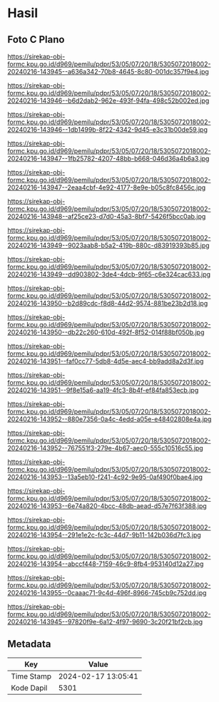 # Hasil

## Foto C Plano

https://sirekap-obj-formc.kpu.go.id/d969/pemilu/pdpr/53/05/07/20/18/5305072018002-20240216-143945--a636a342-70b8-4645-8c80-001dc357f9e4.jpg

https://sirekap-obj-formc.kpu.go.id/d969/pemilu/pdpr/53/05/07/20/18/5305072018002-20240216-143946--b6d2dab2-962e-493f-94fa-498c52b002ed.jpg

https://sirekap-obj-formc.kpu.go.id/d969/pemilu/pdpr/53/05/07/20/18/5305072018002-20240216-143946--1db1499b-8f22-4342-9d45-e3c31b00de59.jpg

https://sirekap-obj-formc.kpu.go.id/d969/pemilu/pdpr/53/05/07/20/18/5305072018002-20240216-143947--1fb25782-4207-48bb-b668-046d36a4b6a3.jpg

https://sirekap-obj-formc.kpu.go.id/d969/pemilu/pdpr/53/05/07/20/18/5305072018002-20240216-143947--2eaa4cbf-4e92-4177-8e9e-b05c8fc8456c.jpg

https://sirekap-obj-formc.kpu.go.id/d969/pemilu/pdpr/53/05/07/20/18/5305072018002-20240216-143948--af25ce23-d7d0-45a3-8bf7-5426f5bcc0ab.jpg

https://sirekap-obj-formc.kpu.go.id/d969/pemilu/pdpr/53/05/07/20/18/5305072018002-20240216-143949--9023aab8-b5a2-419b-880c-d83919393b85.jpg

https://sirekap-obj-formc.kpu.go.id/d969/pemilu/pdpr/53/05/07/20/18/5305072018002-20240216-143949--dd903802-3de4-4dcb-9f65-c6e324cac633.jpg

https://sirekap-obj-formc.kpu.go.id/d969/pemilu/pdpr/53/05/07/20/18/5305072018002-20240216-143950--b2d89cdc-f8d8-44d2-9574-881be23b2d18.jpg

https://sirekap-obj-formc.kpu.go.id/d969/pemilu/pdpr/53/05/07/20/18/5305072018002-20240216-143950--db22c260-610d-492f-8f52-014f88bf050b.jpg

https://sirekap-obj-formc.kpu.go.id/d969/pemilu/pdpr/53/05/07/20/18/5305072018002-20240216-143951--faf0cc77-5db8-4d5e-aec4-bb9add8a2d3f.jpg

https://sirekap-obj-formc.kpu.go.id/d969/pemilu/pdpr/53/05/07/20/18/5305072018002-20240216-143951--9f8e15a6-aa19-4fc3-8b4f-ef84fa853ecb.jpg

https://sirekap-obj-formc.kpu.go.id/d969/pemilu/pdpr/53/05/07/20/18/5305072018002-20240216-143952--880e7356-0a4c-4edd-a05e-e48402808e4a.jpg

https://sirekap-obj-formc.kpu.go.id/d969/pemilu/pdpr/53/05/07/20/18/5305072018002-20240216-143952--767551f3-279e-4b67-aec0-555c10516c55.jpg

https://sirekap-obj-formc.kpu.go.id/d969/pemilu/pdpr/53/05/07/20/18/5305072018002-20240216-143953--13a5eb10-f241-4c92-9e95-0af490f0bae4.jpg

https://sirekap-obj-formc.kpu.go.id/d969/pemilu/pdpr/53/05/07/20/18/5305072018002-20240216-143953--6e74a820-4bcc-48db-aead-d57e7f63f388.jpg

https://sirekap-obj-formc.kpu.go.id/d969/pemilu/pdpr/53/05/07/20/18/5305072018002-20240216-143954--291e1e2c-fc3c-44d7-9b11-142b036d7fc3.jpg

https://sirekap-obj-formc.kpu.go.id/d969/pemilu/pdpr/53/05/07/20/18/5305072018002-20240216-143954--abccf448-7159-46c9-8fb4-953140d12a27.jpg

https://sirekap-obj-formc.kpu.go.id/d969/pemilu/pdpr/53/05/07/20/18/5305072018002-20240216-143955--0caaac71-9c4d-496f-8966-745cb9c752dd.jpg

https://sirekap-obj-formc.kpu.go.id/d969/pemilu/pdpr/53/05/07/20/18/5305072018002-20240216-143945--97820f9e-6a12-4f97-9690-3c20f21bf2cb.jpg


## Metadata

| Key        | Value               |
| ---------- | ------------------- |
| Time Stamp | 2024-02-17 13:05:41 |
| Kode Dapil | 5301                |



